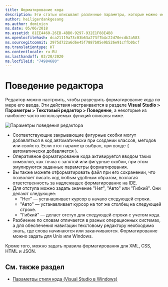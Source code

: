 ```yaml
---
title: Форматирование кода
description: Эти статьи описывают различные параметры, которые можно использовать для изменения поведения текстового редактора в Visual Studio для Mac
author: heiligerdankgesang
ms.author: dominicn
ms.date: 05/06/2018
ms.assetid: 81EE4460-26EB-4BB0-9297-932E1F88E4B8
ms.openlocfilehash: dca21119a73c03b63a273f7b4c22d70ecdb2a583
ms.sourcegitcommit: 2975d722a6d6e45f7887b05e9b526e91cffb0bcf
ms.translationtype: HT
ms.contentlocale: ru-RU
ms.lasthandoff: 03/20/2020
ms.locfileid: "74984680"
---
```

# <a name="editor-behavior"></a>Поведение редактора

Редактор можно настроить, чтобы разрешить форматирование кода по мере его ввода. Эти действия настраиваются в разделе **Visual Studio > Параметры > Текстовый редактор > Поведение**, а некоторые из наиболее часто используемых функций описаны ниже.

![Параметры поведения редактора](media/source-editor-image9.png)

* Соответствующие закрывающие фигурные скобки могут добавляться в код автоматически при создании классов, методов или свойств. Если этот параметр выбран, при вводе `{` автоматически добавляется `}`.
* Оперативное форматирование кода активируется вводом таких символов, как точка с запятой или фигурные скобки, при этом эмулируются заданные параметры форматирования.
* Вы также можете отформатировать файл при его сохранении, что позволяет писать код любым удобным образом, возлагая ответственность за надлежащее форматирование на IDE.
* Для отступа можно задать значение "Нет", "Авто" или "Гибкий". Они делают следующее:
  * "Нет" — устанавливает курсор в начало следующей строки.
  * "Авто" — устанавливает курсор на тот же столбец на следующей строке.
  * "Гибкий" — делает отступ для следующей строки с учетом кода.
* Разбиение по словам отличается в разных операционных системах, а для обеспечения навигации текстовому редактору необходимо знать, где слова начинаются или заканчиваются. Форматирование можно задать для Unix или Windows.

Кроме того, можно задать правила форматирования для XML, CSS, HTML и JSON.

## <a name="see-also"></a>См. также раздел

- [Параметры стиля кода (Visual Studio в Windows)](/visualstudio/ide/code-styles-and-quick-actions)
